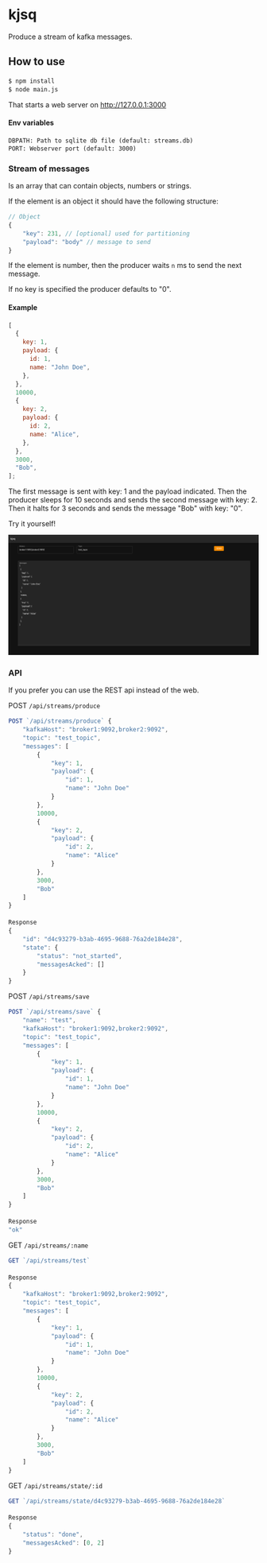 # kjsq

Produce a stream of kafka messages.

## How to use

```bash
$ npm install
$ node main.js
```

That starts a web server on http://127.0.0.1:3000

#### Env variables

```
DBPATH: Path to sqlite db file (default: streams.db)
PORT: Webserver port (default: 3000)
```

### Stream of messages

Is an array that can contain objects, numbers or strings.

If the element is an object it should have the following structure:

```js
// Object
{
    "key": 231, // [optional] used for partitioning
    "payload": "body" // message to send
}
```

If the element is number, then the producer waits `n` ms to send the next message.

If no key is specified the producer defaults to "0".

#### Example

```js
[
  {
    key: 1,
    payload: {
      id: 1,
      name: "John Doe",
    },
  },
  10000,
  {
    key: 2,
    payload: {
      id: 2,
      name: "Alice",
    },
  },
  3000,
  "Bob",
];
```

The first message is sent with key: 1 and the payload indicated. Then the producer sleeps for 10 seconds and sends the second message with key: 2. Then it halts for 3 seconds and sends the message "Bob" with key: "0".

Try it yourself!

![](img/screenshots/test.png)

### API

If you prefer you can use the REST api instead of the web.

POST `/api/streams/produce`

```js
POST `/api/streams/produce` {
    "kafkaHost": "broker1:9092,broker2:9092",
    "topic": "test_topic",
    "messages": [
        {
            "key": 1,
            "payload": {
                "id": 1,
                "name": "John Doe"
            }
        },
        10000,
        {
            "key": 2,
            "payload": {
                "id": 2,
                "name": "Alice"
            }
        },
        3000,
        "Bob"
    ]
}

Response
{
    "id": "d4c93279-b3ab-4695-9688-76a2de184e28",
    "state": {
        "status": "not_started",
        "messagesAcked": []
    }
}
```

POST `/api/streams/save`

```js
POST `/api/streams/save` {
    "name": "test",
    "kafkaHost": "broker1:9092,broker2:9092",
    "topic": "test_topic",
    "messages": [
        {
            "key": 1,
            "payload": {
                "id": 1,
                "name": "John Doe"
            }
        },
        10000,
        {
            "key": 2,
            "payload": {
                "id": 2,
                "name": "Alice"
            }
        },
        3000,
        "Bob"
    ]
}

Response
"ok"
```

GET `/api/streams/:name`

```js
GET `/api/streams/test`

Response
{
    "kafkaHost": "broker1:9092,broker2:9092",
    "topic": "test_topic",
    "messages": [
        {
            "key": 1,
            "payload": {
                "id": 1,
                "name": "John Doe"
            }
        },
        10000,
        {
            "key": 2,
            "payload": {
                "id": 2,
                "name": "Alice"
            }
        },
        3000,
        "Bob"
    ]
}
```


GET `/api/streams/state/:id`

```js
GET `/api/streams/state/d4c93279-b3ab-4695-9688-76a2de184e28`

Response
{
    "status": "done",
    "messagesAcked": [0, 2]
}
```
